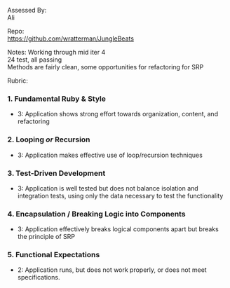 Assessed By:  
Ali

Repo:  
https://github.com/wratterman/JungleBeats  

Notes:
Working through mid iter 4   
24 test, all passing  
Methods are fairly clean, some opportunities for refactoring for SRP

Rubric:

### 1. Fundamental Ruby & Style

* 3:  Application shows strong effort towards organization, content, and refactoring

### 2. Looping *or* Recursion

* 3: Application makes effective use of loop/recursion techniques

### 3. Test-Driven Development

* 3: Application is well tested but does not balance isolation and integration tests, using only the data necessary to test the functionality

### 4. Encapsulation / Breaking Logic into Components

* 3: Application effectively breaks logical components apart but breaks the principle of SRP

### 5. Functional Expectations

* 2: Application runs, but does not work properly, or does not meet specifications.


